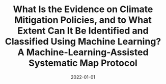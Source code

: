 ---
title: "What Is the Evidence on Climate Mitigation Policies, and to What Extent Can It Be Identified and Classified Using Machine Learning? A Machine-Learning-Assisted Systematic Map Protocol"
collection: publications
permalink: /publications/9
date: 2022-01-01
venue: ""
citation: "<b>Callaghan, Max</b>, Vasudevan, Shraddha, Banisch, Lucy, Doebbeling, Niklas, Edmondson, Duncan, Flachsland, Christian, Lamb, William, Levi, Sebastian, Müller-Hansen, Finn, Posada, Eduardo, Minx, Jan Christoph. (2022). &quot;What Is the Evidence on Climate Mitigation Policies, and to What Extent Can It Be Identified and Classified Using Machine Learning? A Machine-Learning-Assisted Systematic Map Protocol.&quot; <i></i>. ()."
doi: "10.21203/rs.3.pex-1910/v1"
---